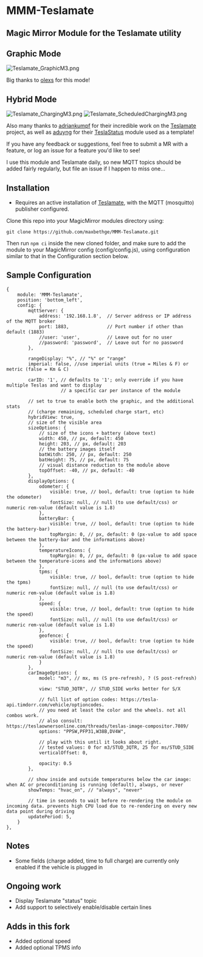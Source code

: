 # MMM-Teslamate
## Magic Mirror Module for the Teslamate utility

## Graphic Mode
![Teslamate_GraphicM3.png](doc/graphic_m3.png)

Big thanks to [olexs](https://github.com/olexs) for this mode!

## Hybrid Mode

![Teslamate_ChargingM3.png](doc/charging.PNG)
![Teslamate_ScheduledChargingM3.png](doc/charge_starting.PNG)

Also many thanks to [adriankumpf](https://github.com/adriankumpf) for their incredible work on the [Teslamate](https://github.com/adriankumpf/teslamate) project,
as well as [aduyng](https://github.com/aduyng) for their [TeslaStatus](https://github.com/aduyng/MMM-TeslaStatus) module used as a template!

If you have any feedback or suggestions, feel free to submit a MR with a feature, or log an issue for a feature you'd like to see!

I use this module and Teslamate daily, so new MQTT topics should be added fairly regularly, but file an issue if I happen to miss one...

## Installation

* Requires an active installation of [Teslamate](https://github.com/adriankumpf/teslamate), with the MQTT (mosquitto) publisher configured.

Clone this repo into your MagicMirror modules directory using:

```git clone https://github.com/maxbethge/MMM-Teslamate.git```

Then run `npm ci` inside the new cloned folder, and make sure to add the module to your MagicMirror config (config/config.js), using configuration similar to that in the Configuration section below.

## Sample Configuration

```
{
    module: 'MMM-Teslamate',
    position: 'bottom_left',
    config: {
        mqttServer: {
            address: '192.168.1.8',  // Server address or IP address of the MQTT broker
            port: 1883,              // Port number if other than default (1883)
            //user: 'user',          // Leave out for no user
            //password: 'password',  // Leave out for no password
        },

        rangeDisplay: "%", // "%" or "range"
        imperial: false, //use imperial units (true = Miles & F) or metric (false = Km & C)

        carID: '1', // defaults to '1'; only override if you have multiple Teslas and want to display 
                    // a specific car per instance of the module

        // set to true to enable both the graphic, and the additional stats 
        // (charge remaining, scheduled charge start, etc)
        hybridView: true,
        // size of the visible area
        sizeOptions: {
            // size of the icons + battery (above text)
            width: 450, // px, default: 450
            height: 203, // px, default: 203
            // the battery images itself
            batWitdh: 250, // px, default: 250
            batHeight: 75, // px, default: 75
            // visual distance reduction to the module above
            topOffset: -40, // px, default: -40
        },
        displayOptions: {
            odometer: {
                visible: true, // bool, default: true (option to hide the odometer)
                fontSize: null, // null (to use default/css) or numeric rem-value (default value is 1.8)
            },
            batteryBar: {
                visible: true, // bool, default: true (option to hide the battery-bar)
                topMargin: 0, // px, default: 0 (px-value to add space between the battery-bar and the informations above)
            },
            temperatureIcons: {
                topMargin: 0, // px, default: 0 (px-value to add space between the temperature-icons and the informations above)
            },
            tpms: {
                visible: true, // bool, default: true (option to hide the tpms)
                fontSize: null, // null (to use default/css) or numeric rem-value (default value is 1.8)
            },
            speed: {
                visible: true, // bool, default: true (option to hide the speed)
                fontSize: null, // null (to use default/css) or numeric rem-value (default value is 1.8)
            },
            geofence: {
                visible: true, // bool, default: true (option to hide the speed)
                fontSize: null, // null (to use default/css) or numeric rem-value (default value is 1.8)
            }
        },
        carImageOptions: {
            model: "m3", // mx, ms (S pre-refresh), ? (S post-refresh)

            view: "STUD_3QTR", // STUD_SIDE works better for S/X

            // full list of option codes: https://tesla-api.timdorr.com/vehicle/optioncodes.
            // you need at least the color and the wheels. not all combos work.
            // also consult: https://teslaownersonline.com/threads/teslas-image-compositor.7089/
            options: "PPSW,PFP31,W38B,DV4W",

            // play with this until it looks about right.
            // tested values: 0 for m3/STUD_3QTR, 25 for ms/STUD_SIDE
            verticalOffset: 0,

            opacity: 0.5
        },

        // show inside and outside temperatures below the car image: when AC or preconditioning is running (default), always, or never
        showTemps: "hvac_on", // "always", "never"

        // time in seconds to wait before re-rendering the module on incoming data. prevents high CPU load due to re-rendering on every new data point during driving
        updatePeriod: 5,
    }
},
```

## Notes
* Some fields (charge added, time to full charge) are currently only enabled if the vehicle is plugged in

## Ongoing work
* Display Teslamate "status" topic
* Add support to selectively enable/disable certain lines

## Adds in this fork
* Added optional speed
* Added optional TPMS info
